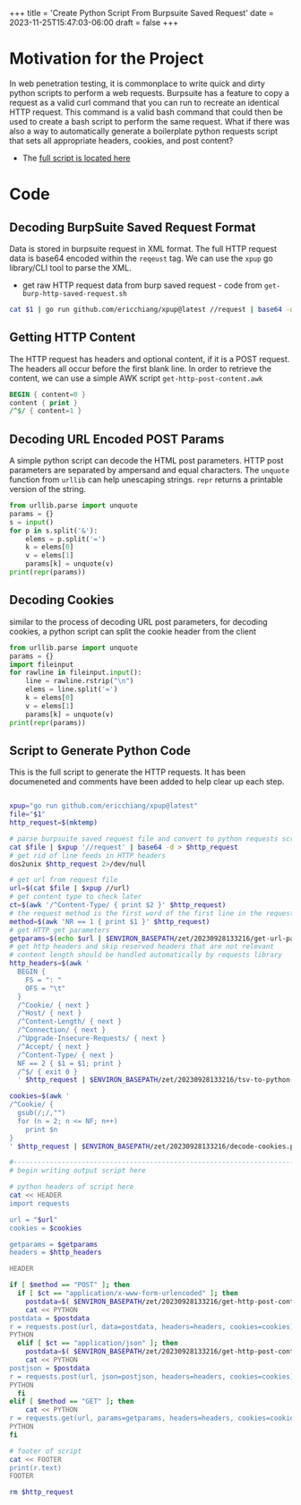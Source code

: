 +++
title = 'Create Python Script From Burpsuite Saved Request'
date = 2023-11-25T15:47:03-06:00
draft = false
+++

# Motivation for the Project
In web penetration testing, it is commonplace to write quick and dirty python scripts to perform a web requests.
Burpsuite has a feature to copy a request as a valid curl command that you can run to recreate an identical HTTP request.
This command is a valid bash command that could then be used to create a bash script to perform the same request.
What if there was also a way to automatically generate a boilerplate python requests script that sets all appropriate headers, cookies, and post content?

- The [full script is located here](https://github.com/nicholas-long/environment/blob/main/zet/20230928133216/README.md)

# Code
## Decoding BurpSuite Saved Request Format

Data is stored in burpsuite request in XML format.
The full HTTP request data is base64 encoded within the `reqeust` tag.
We can use the `xpup` go library/CLI tool to parse the XML.

- get raw HTTP request data from burp saved request - code from `get-burp-http-saved-request.sh`
```bash
cat $1 | go run github.com/ericchiang/xpup@latest //request | base64 -d
```

## Getting HTTP Content
The HTTP request has headers and optional content, if it is a POST request.
The headers all occur before the first blank line.
In order to retrieve the content, we can use a simple AWK script `get-http-post-content.awk`
```awk
BEGIN { content=0 }
content { print }
/^$/ { content=1 }
```

## Decoding URL Encoded POST Params
A simple python script can decode the HTML post parameters.
HTTP post parameters are separated by ampersand and equal characters.
The `unquote` function from `urllib` can help unescaping strings.
`repr` returns a printable version of the string.

```python
from urllib.parse import unquote
params = {}
s = input()
for p in s.split('&'):
    elems = p.split('=')
    k = elems[0]
    v = elems[1]
    params[k] = unquote(v)
print(repr(params))
```

## Decoding Cookies
similar to the process of decoding URL post parameters, for decoding cookies, a python script can split the cookie header from the client
```python
from urllib.parse import unquote
params = {}
import fileinput
for rawline in fileinput.input():
    line = rawline.rstrip("\n")
    elems = line.split('=')
    k = elems[0]
    v = elems[1]
    params[k] = unquote(v)
print(repr(params))
```

## Script to Generate Python Code
This is the full script to generate the HTTP requests.
It has been documeneted and comments have been added to help clear up each step.

```bash

xpup="go run github.com/ericchiang/xpup@latest"
file="$1"
http_request=$(mktemp)

# parse burpsuite saved request file and convert to python requests script for copying
cat $file | $xpup '//request' | base64 -d > $http_request
# get rid of line feeds in HTTP headers
dos2unix $http_request 2>/dev/null

# get url from request file
url=$(cat $file | $xpup //url)
# get content type to check later
ct=$(awk '/^Content-Type/ { print $2 }' $http_request)
# the request method is the first word of the first line in the request headers
method=$(awk 'NR == 1 { print $1 }' $http_request)
# get HTTP get parameters
getparams=$(echo $url | $ENVIRON_BASEPATH/zet/20230928133216/get-url-params.py)
# get http headers and skip reserved headers that are not relevant
# content length should be handled automatically by requests library
http_headers=$(awk '
  BEGIN {
    FS = ": "
    OFS = "\t"
  }
  /^Cookie/ { next }
  /^Host/ { next }
  /^Content-Length/ { next }
  /^Connection/ { next }
  /^Upgrade-Insecure-Requests/ { next }
  /^Accept/ { next }
  /^Content-Type/ { next }
  NF == 2 { $1 = $1; print }
  /^$/ { exit 0 }
  ' $http_request | $ENVIRON_BASEPATH/zet/20230928133216/tsv-to-python-dict.py)

cookies=$(awk '
/^Cookie/ {
  gsub(/;/,"")
  for (n = 2; n <= NF; n++)
    print $n
}
' $http_request | $ENVIRON_BASEPATH/zet/20230928133216/decode-cookies.py)

#--------------------------------------------------------------------------------
# begin writing output script here

# python headers of script here
cat << HEADER
import requests

url = "$url"
cookies = $cookies

getparams = $getparams
headers = $http_headers

HEADER

if [ $method == "POST" ]; then
  if [ $ct == "application/x-www-form-urlencoded" ]; then
    postdata=$( $ENVIRON_BASEPATH/zet/20230928133216/get-http-post-content.awk $http_request | $ENVIRON_BASEPATH/zet/20230928133216/decode-post-params.py)
    cat << PYTHON
postdata = $postdata
r = requests.post(url, data=postdata, headers=headers, cookies=cookies)
PYTHON
  elif [ $ct == "application/json" ]; then
    postdata=$( $ENVIRON_BASEPATH/zet/20230928133216/get-http-post-content.awk $http_request )
    cat << PYTHON
postjson = $postdata
r = requests.post(url, json=postjson, headers=headers, cookies=cookies)
PYTHON
  fi
elif [ $method == "GET" ]; then
    cat << PYTHON
r = requests.get(url, params=getparams, headers=headers, cookies=cookies)
PYTHON
fi

# footer of script
cat << FOOTER
print(r.text)
FOOTER

rm $http_request
```
